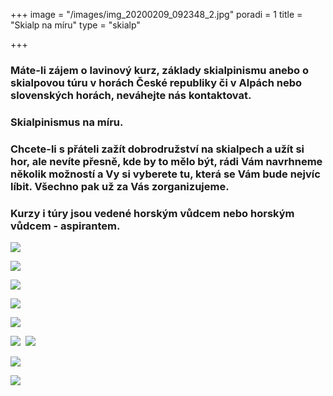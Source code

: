 +++
image = "/images/img_20200209_092348_2.jpg"
poradi = 1
title = "Skialp na míru"
type = "skialp"

+++
### Máte-li zájem o lavinový kurz, základy skialpinismu anebo o skialpovou túru v horách České republiky či v Alpách nebo slovenských horách, neváhejte nás kontaktovat.

### Skialpinismus na míru.

### Chcete-li s přáteli zažít dobrodružství na skialpech a užít si hor, ale nevíte přesně, kde by to mělo být, rádi Vám navrhneme několik možností a Vy si vyberete tu, která se Vám bude nejvíc líbit. Všechno pak už za Vás zorganizujeme.

### Kurzy i túry jsou vedené horským vůdcem nebo horským vůdcem - aspirantem.

![](/images/dscn3896.JPG)

![](/images/dscn3360.JPG)

![](/images/img_20220406_105721_7.jpg)

![](/images/img_20220406_080351_1.jpg)

![](/images/img-20220411-wa0011.jpg)

![](/images/img_20210523_151624_4-2.jpg)
 ![](/images/img_20220212_133918_8.jpg)

![](/images/img_20210101_134049_1-3.jpg)

![](/images/img_20210117_134303_7-2.jpg)